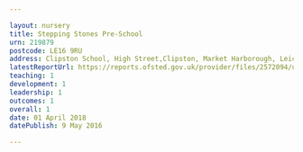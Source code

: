 ```yaml
---

layout: nursery
title: Stepping Stones Pre-School
urn: 219879
postcode: LE16 9RU
address: Clipston School, High Street,Clipston, Market Harborough, Leicestershire, LE16 9RU
latestReportUrl: https://reports.ofsted.gov.uk/provider/files/2572094/urn/219879.pdf
teaching: 1
development: 1
leadership: 1
outcomes: 1
overall: 1
date: 01 April 2018 
datePublish: 9 May 2016

---
```


